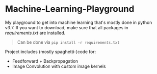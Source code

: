 # Machine-Learning-Playground

My playground to get into machine learning that's mostly done in python v3.7. 
If you want to download, make sure that all packages in *requirements.txt* are installed.

> Can be done via `pip install -r requirements.txt`

Project includes (mostly spaghetti-)code for:

* Feedforward + Backpropagation
* Image Convolution with custom image kernels